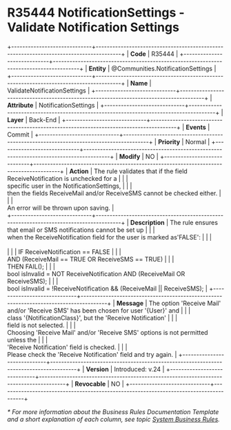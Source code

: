 ﻿---
erp.type: business-rule
erp.entity: Communities.NotificationSettings
---

# R35444 NotificationSettings - Validate Notification Settings
+-----------------------------+---------------------------------------------------------------------------------------+
| **Code**                    | R35444                                                                                |
+-----------------------------+---------------------------------------------------------------------------------------+
| **Entity**                  | @Communities.NotificationSettings                                                     |
+-----------------------------+---------------------------------------------------------------------------------------+
| **Name**                    | ValidateNotificationSettings                                                          |
+-----------------------------+---------------------------------------------------------------------------------------+
| **Attribute**               | NotificationSettings                                                                  | 
+-----------------------------+---------------------------------------------------------------------------------------+
| **Layer**                   | Back-End                                                                              |
+-----------------------------+---------------------------------------------------------------------------------------+
| **Events**                  | Commit                                                                                |
+-----------------------------+---------------------------------------------------------------------------------------+
| **Priority**                | Normal                                                                                |
+-----------------------------+---------------------------------------------------------------------------------------+
| **Modify**                  | NO                                                                                    |
+-----------------------------+---------------------------------------------------------------------------------------+
| **Action**                  | The rule validates that if the field ReceiveNotification is unchecked for a           |
|                             | <br/>specific user in the NotificationSettings,                                       |
|                             | <br/>then the fields ReceiveMail and/or ReceiveSMS cannot be checked either.          | 
|                             | <br/>An error will be thrown upon saving.                                             |                             
+-----------------------------+---------------------------------------------------------------------------------------+
| **Description**             | The rule ensures that email or SMS notifications cannot be set up                     |
|                             | <br/>when the ReceiveNotification field for the user is marked as'FALSE':             |
|                             | <br><br>                                                                              |
|                             | IF ReceiveNotification == FALSE                                                       |
|                             | <br/>AND (ReceiveMail == TRUE OR ReceiveSMS  == TRUE)                                 |
|                             | <br/>THEN FAIL();                                                                     |
|                             | <br/>bool isInvalid = NOT ReceiveNotification AND (ReceiveMail OR ReceiveSMS);        |
|                             | <br/>bool isInvalid = !ReceiveNotification && (ReceiveMail || ReceiveSMS);            |
+-----------------------------+---------------------------------------------------------------------------------------+
| **Message**                 | The option 'Receive Mail' and/or 'Receive SMS' has been chosen for user '{User}' and  |
|                             | <br/>class '{NotificationClass}', but the 'Receive Notification'                      |
|                             | <br/>field is not selected.                                                           |
|                             | <br/>Choosing 'Receive Mail' and/or 'Receive SMS' options is not permitted unless the |
|                             | <br/>'Receive Notification' field is checked.                                         |
|                             | <br/>Please check the 'Receive Notification' field and try again.                     |
+-----------------------------+---------------------------------------------------------------------------------------+
| **Version**                 | Introduced: v.24                                                                      |
+-----------------------------+---------------------------------------------------------------------------------------+
| **Revocable**               | NO                                                                                    |
+-----------------------------+---------------------------------------------------------------------------------------+

*\* For more information about the Business Rules Documentation Template and a short explanation of each column, see
topic [System Business Rules](../templates/template-description-system-business-rules.md).*
